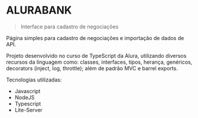 # ALURABANK

> Interface para cadastro de negociações

Página simples para cadastro de negociações e importação de dados de API.

Projeto desenvolvido no curso de TypeScript da Alura, utilizando diversos recursos da linguagem como: classes, interfaces, tipos, herança, genéricos, decorators (inject, log, throttle); além de padrão MVC e barrel exports.

Tecnologias utilizadas:

- Javascript
- NodeJS
- Typescript
- Lite-Server
